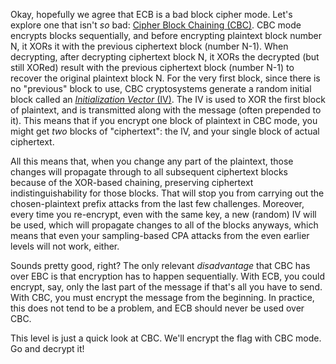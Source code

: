 Okay, hopefully we agree that ECB is a bad block cipher mode.
Let's explore one that isn't _so_ bad: [Cipher Block Chaining (CBC)](https://en.wikipedia.org/wiki/Block_cipher_mode_of_operation#Cipher_block_chaining_(CBC)).
CBC mode encrypts blocks sequentially, and before encrypting plaintext block number N, it XORs it with the previous ciphertext block (number N-1).
When decrypting, after decrypting ciphertext block N, it XORs the decrypted (but still XORed) result with the previous ciphertext block (number N-1) to recover the original plaintext block N.
For the very first block, since there is no "previous" block to use, CBC cryptosystems generate a random initial block called an [_Initialization Vector_ (IV)](https://en.wikipedia.org/wiki/Initialization_vector).
The IV is used to XOR the first block of plaintext, and is transmitted along with the message (often prepended to it).
This means that if you encrypt one block of plaintext in CBC mode, you might get _two_ blocks of "ciphertext": the IV, and your single block of actual ciphertext.

All this means that, when you change any part of the plaintext, those changes will propagate through to all subsequent ciphertext blocks because of the XOR-based chaining, preserving ciphertext indistinguishability for those blocks.
That will stop you from carrying out the chosen-plaintext prefix attacks from the last few challenges.
Moreover, every time you re-encrypt, even with the same key, a new (random) IV will be used, which will propagate changes to all of the blocks anyways, which means that even your sampling-based CPA attacks from the even earlier levels will not work, either.

Sounds pretty good, right?
The only relevant _disadvantage_ that CBC has over EBC is that encryption has to happen sequentially.
With ECB, you could encrypt, say, only the last part of the message if that's all you have to send.
With CBC, you must encrypt the message from the beginning.
In practice, this does not tend to be a problem, and ECB should never be used over CBC.

This level is just a quick look at CBC.
We'll encrypt the flag with CBC mode.
Go and decrypt it!
